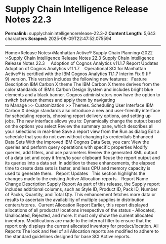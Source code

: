# Supply Chain Intelligence Release Notes 22.3

**Permalink:** supplychainintelligencerelease-22.3-2
**Content Length:** 5,643 characters
**Scraped:** 2025-08-09T22:47:52.075594

---

Home&rsaquo;&rsaquo;Release Notes&rsaquo;&rsaquo;Manhattan Active® Supply Chain Planning&rsaquo;&rsaquo;2022 ››Supply Chain Intelligence Release Notes 22.3 Supply Chain Intelligence Release Notes 22.3 &nbsp; &nbsp; Adoption of Cognos Analytics v11.1.7&nbsp;Report Updates Adoption of Cognos Analytics v11.1.7&nbsp; &nbsp; Operational SCI for Manhattan Active&reg; is certified with the IBM Cognos Analytics 11.1.7 Interim Fix 9 (IF 9)&nbsp;version. This version includes the following new features: &nbsp; Feature Description IBM Carbon X theme The IBM Carbon X theme derives from the color standards of IBM&rsquo;s Carbon Design System and includes bright blue elements and a black banner. Cognos administrators now have the option to switch between themes and apply them by navigating to&nbsp;Manage&nbsp;&gt;&gt;&nbsp;Customization&nbsp;&gt;&gt;&nbsp;Themes. Scheduling User Interface IBM Carbon X design standards also introduce&nbsp;a new and user-friendly interface for scheduling reports, choosing report delivery options, and setting up jobs. The new interface&nbsp;allows you to: Dynamically change the output based on the options you select Review the summary pane, which describes all your selections in real-time Save a report view from the Run as dialog Edit a schedule that you do not own without changing its credentials Enhanced Data Sets With the improved IBM Cognos Data Sets, you can: View the queries and perform query operations with specific properties Modify queries, add filters, and use parameters Review the generated XML output of a data set and copy it from/to your clipboard Reuse the report output and its queries into a data set &nbsp;In addition to&nbsp;these enhancements, the elapsed time to create data sets is faster, and less CPU and memory capacity is used to generate them. &nbsp; Report Updates &nbsp; This section highlights the changes made to the existing Active Allocation reports. &nbsp; Report Name Change Description Supply Report As part of this release, the Supply report includes additional columns, such as Style ID, Product ID, Pack ID, Number of Packs, Quantity, and Total Qty. This enhancement fetches more data or results to ascertain the availability of multiple supplies in distribution centers/stores.&nbsp; Current Allocation Report Earlier, this report displayed allocations of all products/ locations irrespective of the status - Allocated, Unallocated, Rejected, and more. It must only show the current allocated inventory. Modifications are made to the internal filter to ensure that the report only displays the current allocated inventory for product/location. All Reports The look and feel of all Allocation reports are modified to adhere to the standard guidelines designed for base SCI Active reports.&nbsp; &nbsp;